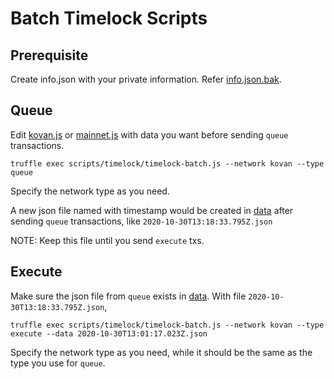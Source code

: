 # Batch Timelock Scripts

## Prerequisite
Create info.json with your private information. Refer [info.json.bak](info.json.bak). 

## Queue
Edit [kovan.js](./batch/kovan.js) or [mainnet.js](./batch/mainnet.js) with data you want before sending `queue` transactions.

```truffle exec scripts/timelock/timelock-batch.js --network kovan --type queue```

Specify the network type as you need.

A new json file named with timestamp would be created in [data](../../data) after sending `queue` transactions, like `2020-10-30T13:18:33.795Z.json`

NOTE: Keep this file until you send `execute` txs.

## Execute
Make sure the json file from `queue` exists in [data](../../data). With file `2020-10-30T13:18:33.795Z.json`, 

```truffle exec scripts/timelock/timelock-batch.js --network kovan --type execute --data 2020-10-30T13:01:17.023Z.json```

Specify the network type as you need, while it should be the same as the type you use for `queue`.
